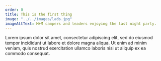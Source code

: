 ```yaml
---
order: 0
title: This is the first thing
image: "../../images/lads.jpg"
imageAltText: M+M campers and leaders enjoying the last night party.
---
```

Lorem ipsum dolor sit amet, consectetur adipiscing elit, sed do eiusmod tempor incididunt ut labore et dolore magna aliqua. Ut enim ad minim veniam, quis nostrud exercitation ullamco laboris nisi ut aliquip ex ea commodo consequat.
